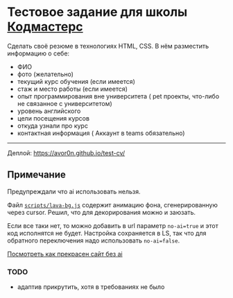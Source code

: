 # Тестовое задание для школы [Кодмастерс](https://www.itschool.pro/frontend)


Сделать своё резюме в технологиях HTML, CSS. В нём разместить информацию о себе:
- ФИО
- фото (желательно)
- текущий курс обучения (если имеется)
- стаж и место работы (если имеется)
- опыт программирования вне университета ( pet проекты, что-либо не связанное с университетом)
- уровень английского
- цели посещения курсов
- откуда узнали про курс
- контактная информация ( Аккаунт в teams обязательно)

---

Деплой: https://avor0n.github.io/test-cv/


## Примечание
Предупреждали что ai использовать нельзя.

Файл [`scripts/lava-bg.js`](https://github.com/AVor0n/test-cv/blob/main/scripts/lava-bg.js) содержит анимацию фона, сгенерированную через cursor.
Решил, что для декорирования можно и заюзать.

Если все таки нет, то можно добавить в url параметр `no-ai=true` и этот код исполнятся не будет.
Настройка сохраняется в LS, так что для обратного переключения надо использовать `no-ai=false`.

[Посмотреть как прекрасен сайт без ai](https://avor0n.github.io/test-cv/?no-ai)


### TODO
- адаптив прикрутить, хотя в требованиях не было
